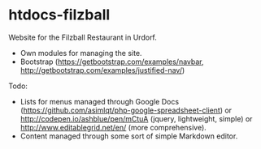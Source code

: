 # htdocs-filzball

Website for the Filzball Restaurant in Urdorf.

- Own modules for managing the site.
- Bootstrap (https://getbootstrap.com/examples/navbar, http://getbootstrap.com/examples/justified-nav/)

Todo:

- Lists for menus managed through Google Docs (https://github.com/asimlqt/php-google-spreadsheet-client) or http://codepen.io/ashblue/pen/mCtuA (jquery, lightweight, simple) or http://www.editablegrid.net/en/ (more comprehensive).
- Content managed through some sort of simple Markdown editor.
